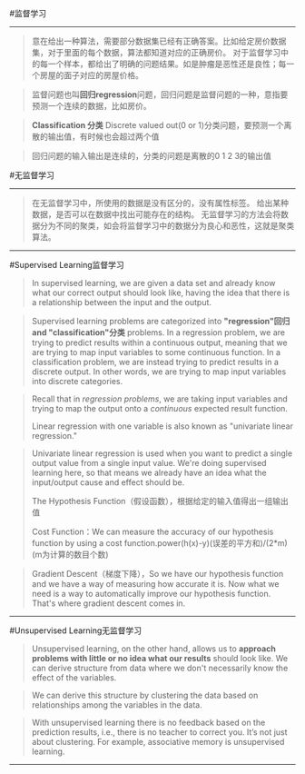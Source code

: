 #监督学习
***
>意在给出一种算法，需要部分数据集已经有正确答案。比如给定房价数据集，对于里面的每个数据，算法都知道对应的正确房价。
>对于监督学习中的每一个样本，都给出了明确的问题结果。如是肿瘤是恶性还是良性；每一个房屋的面子对应的房屋价格。

>监督问题也叫<b>回归regression</b>问题，回归问题是监督问题的一种，意指要预测一个连续的数据，比如房价。

><b>Classification 分类</b>
Discrete valued out(0 or 1)分类问题，要预测一个离散的输出值，有时候也会超过两个值

>回归问题的输入输出是连续的，分类的问题是离散的0 1 2 3的输出值


#无监督学习
***
>在无监督学习中，所使用的数据是没有区分的，没有属性标签。
给出某种数据，是否可以在数据中找出可能存在的结构。
无监督学习的方法会将数据分为不同的聚类，如会将监督学习中的数据分为良心和恶性，这就是聚类算法。
***

#Supervised Learning监督学习
>In supervised learning, we are given a data set and already know what our correct output should look like, having the idea that there is a relationship between the input and the output.

>Supervised learning problems are categorized into <b>"regression"回归 and "classification"分类</b> problems. In a regression problem, we are trying to predict results within a continuous output, meaning that we are trying to map input variables to some continuous function. In a classification problem, we are instead trying to predict results in a discrete output. In other words, we are trying to map input variables into discrete categories.


>Recall that in *regression problems*, we are taking input variables and trying to map the output onto a *continuous* expected result function.
>
>Linear regression with one variable is also known as "univariate linear regression."

>Univariate linear regression is used when you want to predict a single output value from a single input value. We're doing supervised learning here, so that means we already have an idea what the input/output cause and effect should be.
>
>The Hypothesis Function（假设函数），根据给定的输入值得出一组输出值
>
>Cost Function：We can measure the accuracy of our hypothesis function by using a cost function.power(h(x)-y)(误差的平方和)/(2*m)(m为计算的数目个数)

>Gradient Descent（梯度下降），So we have our hypothesis function and we have a way of measuring how accurate it is. Now what we need is a way to automatically improve our hypothesis function. That's where gradient descent comes in.
***
#Unsupervised Learning无监督学习
>Unsupervised learning, on the other hand, allows us to <b>approach problems with little or no idea what our results</b> should look like. We can derive structure from data where we don't necessarily know the effect of the variables.

>We can derive this structure by clustering the data based on relationships among the variables in the data.

>With unsupervised learning there is no feedback based on the prediction results, i.e., there is no teacher to correct you. It’s not just about clustering. For example, associative memory is unsupervised learning.
***


